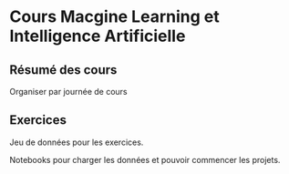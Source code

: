# Cours Macgine Learning et Intelligence Artificielle


## Résumé des cours 

Organiser par journée de cours 

## Exercices 

Jeu de données pour les exercices.

Notebooks pour charger les données et pouvoir commencer les projets.
